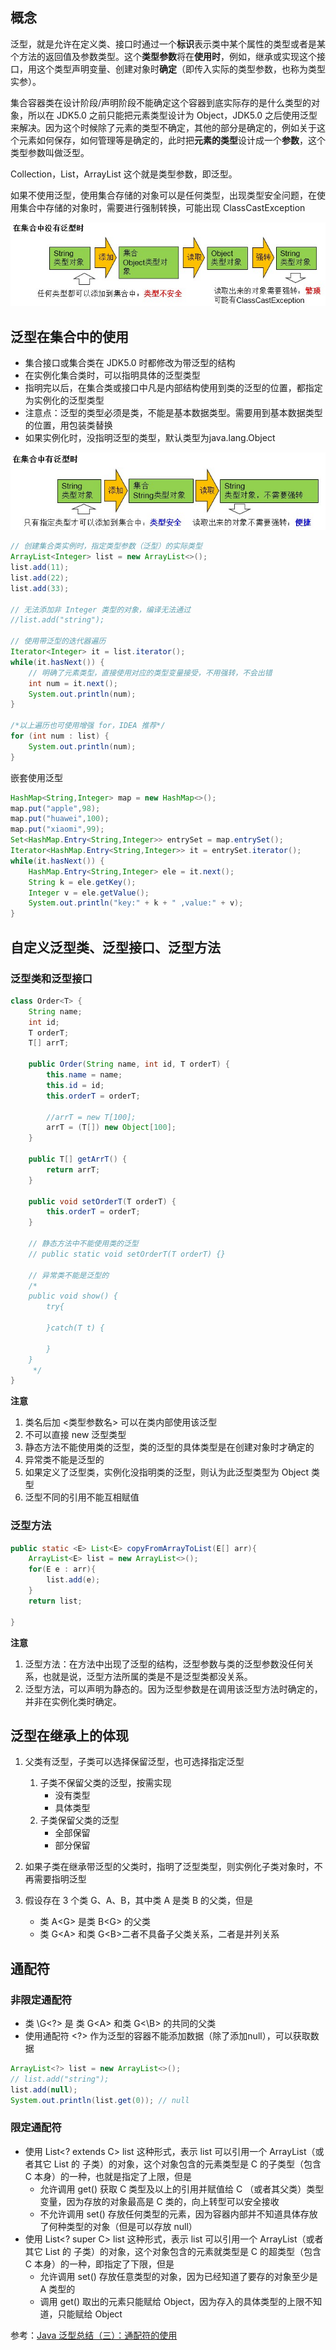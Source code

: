 ## 概念
泛型，就是允许在定义类、接口时通过一个**标识**表示类中某个属性的类型或者是某个方法的返回值及参数类型。这个**类型参数**将在**使用时**，例如，继承或实现这个接口，用这个类型声明变量、创建对象时**确定**（即传入实际的类型参数，也称为类型实参）。

集合容器类在设计阶段/声明阶段不能确定这个容器到底实际存的是什么类型的对象，所以在 JDK5.0 之前只能把元素类型设计为 Object，JDK5.0 之后使用泛型来解决。因为这个时候除了元素的类型不确定，其他的部分是确定的，例如关于这个元素如何保存，如何管理等是确定的，此时把**元素的类型**设计成一个**参数**，这个类型参数叫做泛型。

Collection<E>，List<E>，ArrayList<E>   这个<E>就是类型参数，即泛型。

如果不使用泛型，使用集合存储的对象可以是任何类型，出现类型安全问题，在使用集合中存储的对象时，需要进行强制转换，可能出现 ClassCastException

![不使用泛型](../pic/不使用泛型.jpg)

## 泛型在集合中的使用
* 集合接口或集合类在 JDK5.0 时都修改为带泛型的结构
* 在实例化集合类时，可以指明具体的泛型类型
* 指明完以后，在集合类或接口中凡是内部结构使用到类的泛型的位置，都指定为实例化的泛型类型
* 注意点：泛型的类型必须是类，不能是基本数据类型。需要用到基本数据类型的位置，用包装类替换
* 如果实例化时，没指明泛型的类型，默认类型为java.lang.Object

![使用泛型](../pic/使用泛型.jpg)

```java
// 创建集合类实例时，指定类型参数（泛型）的实际类型
ArrayList<Integer> list = new ArrayList<>();
list.add(11);
list.add(22);
list.add(33);

// 无法添加非 Integer 类型的对象，编译无法通过
//list.add("string");

// 使用带泛型的迭代器遍历
Iterator<Integer> it = list.iterator();
while(it.hasNext()) {
    // 明确了元素类型，直接使用对应的类型变量接受，不用强转，不会出错
    int num = it.next();
    System.out.println(num);
}

/*以上遍历也可使用增强 for，IDEA 推荐*/
for (int num : list) {
    System.out.println(num);
}
```

嵌套使用泛型
```java
HashMap<String,Integer> map = new HashMap<>();
map.put("apple",98);
map.put("huawei",100);
map.put("xiaomi",99);
Set<HashMap.Entry<String,Integer>> entrySet = map.entrySet();
Iterator<HashMap.Entry<String,Integer>> it = entrySet.iterator();
while(it.hasNext()) {
    HashMap.Entry<String,Integer> ele = it.next();
    String k = ele.getKey();
    Integer v = ele.getValue();
    System.out.println("key:" + k + " ,value:" + v);
}
```

## 自定义泛型类、泛型接口、泛型方法
### 泛型类和泛型接口
```java
class Order<T> {
    String name;
    int id;
    T orderT;
    T[] arrT;

    public Order(String name, int id, T orderT) {
        this.name = name;
        this.id = id;
        this.orderT = orderT;

        //arrT = new T[100];
        arrT = (T[]) new Object[100];
    }

    public T[] getArrT() {
        return arrT;
    }

    public void setOrderT(T orderT) {
        this.orderT = orderT;
    }

    // 静态方法中不能使用类的泛型
    // public static void setOrderT(T orderT) {}

    // 异常类不能是泛型的
    /*
    public void show() {
        try{

        }catch(T t) {

        }
    }
     */
}
```
**注意**
1. 类名后加 <类型参数名> 可以在类内部使用该泛型
2. 不可以直接 new 泛型类型
3. 静态方法不能使用类的泛型，类的泛型的具体类型是在创建对象时才确定的
4. 异常类不能是泛型的
5. 如果定义了泛型类，实例化没指明类的泛型，则认为此泛型类型为 Object 类型
6. 泛型不同的引用不能互相赋值

### 泛型方法
```java
public static <E> List<E> copyFromArrayToList(E[] arr){
    ArrayList<E> list = new ArrayList<>();
    for(E e : arr){
        list.add(e);
    }
    return list;

}
```
**注意**
1. 泛型方法：在方法中出现了泛型的结构，泛型参数与类的泛型参数没任何关系，也就是说，泛型方法所属的类是不是泛型类都没关系。
2. 泛型方法，可以声明为静态的。因为泛型参数是在调用该泛型方法时确定的，并非在实例化类时确定。

## 泛型在继承上的体现
1. 父类有泛型，子类可以选择保留泛型，也可选择指定泛型
    1. 子类不保留父类的泛型，按需实现
        * 没有类型
        * 具体类型
    2. 子类保留父类的泛型
        * 全部保留
        * 部分保留

2. 如果子类在继承带泛型的父类时，指明了泛型类型，则实例化子类对象时，不再需要指明泛型

3. 假设存在 3 个类 G、A、B，其中类 A 是类 B 的父类，但是
    * 类 A\<G\> 是类 B\<G\> 的父类
    * 类 G\<A\> 和类 G\<B\>二者不具备子父类关系，二者是并列关系

## 通配符

### 非限定通配符
* 类 \G<?\> 是 类 G\<A\> 和类 G<\B\> 的共同的父类
* 使用通配符 \<?\> 作为泛型的容器不能添加数据（除了添加null），可以获取数据
```java
ArrayList<?> list = new ArrayList<>();
// list.add("string");
list.add(null);
System.out.println(list.get(0)); // null
```

### 限定通配符
* 使用 List<? extends C> list 这种形式，表示 list 可以引用一个 ArrayList（或者其它 List 的 子类）的对象，这个对象包含的元素类型是 C 的子类型（包含 C 本身）的一种，也就是指定了上限，但是
    * 允许调用 get() 获取 C 类型及以上的引用并赋值给 C （或者其父类）类型变量，因为存放的对象最高是 C 类的，向上转型可以安全接收
    * 不允许调用 set() 存放任何类型的元素，因为容器内部并不知道具体存放了何种类型的对象（但是可以存放 null）
* 使用 List<? super C> list 这种形式，表示 list 可以引用一个 ArrayList（或者其它 List 的 子类）的对象，这个对象包含的元素就类型是 C 的超类型（包含 C 本身）的一种，即指定了下限，但是
    * 允许调用 set() 存放任意类型的对象，因为已经知道了要存的对象至少是 A 类型的
    * 调用 get() 取出的元素只能赋给 Object，因为存入的具体类型的上限不知道，只能赋给 Object

参考：[Java 泛型总结（三）：通配符的使用](https://segmentfault.com/a/1190000005337789)
